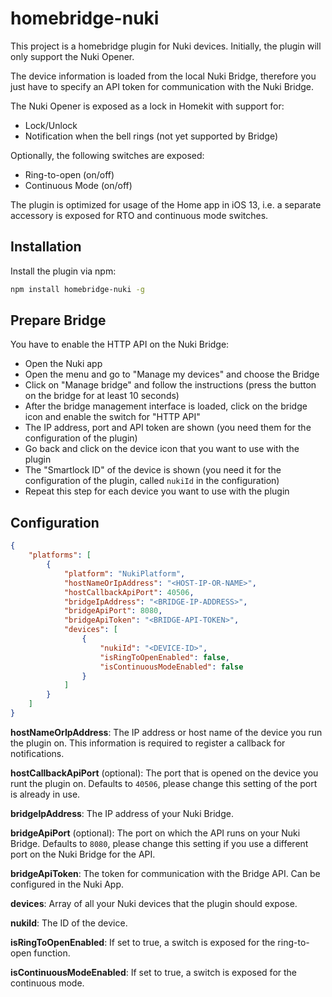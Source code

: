 # homebridge-nuki

This project is a homebridge plugin for Nuki devices. Initially, the plugin will only support the Nuki Opener.

The device information is loaded from the local Nuki Bridge, therefore you just have to specify an API token for communication with the Nuki Bridge.

The Nuki Opener is exposed as a lock in Homekit with support for:
- Lock/Unlock
- Notification when the bell rings (not yet supported by Bridge)

Optionally, the following switches are exposed:
- Ring-to-open (on/off)
- Continuous Mode (on/off)

The plugin is optimized for usage of the Home app in iOS 13, i.e. a separate accessory is exposed for RTO and continuous mode switches.

## Installation

Install the plugin via npm:

```bash
npm install homebridge-nuki -g
```

## Prepare Bridge

You have to enable the HTTP API on the Nuki Bridge:
* Open the Nuki app
* Open the menu and go to "Manage my devices" and choose the Bridge
* Click on "Manage bridge" and follow the instructions (press the button on the bridge for at least 10 seconds)
* After the bridge management interface is loaded, click on the bridge icon and enable the switch for "HTTP API"
* The IP address, port and API token are shown (you need them for the configuration of the plugin)
* Go back and click on the device icon that you want to use with the plugin
* The "Smartlock ID" of the device is shown (you need it for the configuration of the plugin, called `nukiId` in the configuration)
* Repeat this step for each device you want to use with the plugin

## Configuration

```json
{
    "platforms": [
        {
            "platform": "NukiPlatform",
            "hostNameOrIpAddress": "<HOST-IP-OR-NAME>",
            "hostCallbackApiPort": 40506,
            "bridgeIpAddress": "<BRIDGE-IP-ADDRESS>",
            "bridgeApiPort": 8080,
            "bridgeApiToken": "<BRIDGE-API-TOKEN>",
            "devices": [
                {
                    "nukiId": "<DEVICE-ID>",
                    "isRingToOpenEnabled": false,
                    "isContinuousModeEnabled": false
                }
            ]
        }
    ]
}
```

**hostNameOrIpAddress**: The IP address or host name of the device you run the plugin on. This information is required to register a callback for notifications.

**hostCallbackApiPort** (optional): The port that is opened on the device you runt the plugin on. Defaults to `40506`, please change this setting of the port is already in use.

**bridgeIpAddress**: The IP address of your Nuki Bridge.

**bridgeApiPort** (optional): The port on which the API runs on your Nuki Bridge. Defaults to `8080`, please change this setting if you use a different port on the Nuki Bridge for the API.

**bridgeApiToken**: The token for communication with the Bridge API. Can be configured in the Nuki App.

**devices**: Array of all your Nuki devices that the plugin should expose.

**nukiId**: The ID of the device.

**isRingToOpenEnabled**: If set to true, a switch is exposed for the ring-to-open function.

**isContinuousModeEnabled**: If set to true, a switch is exposed for the continuous mode.
